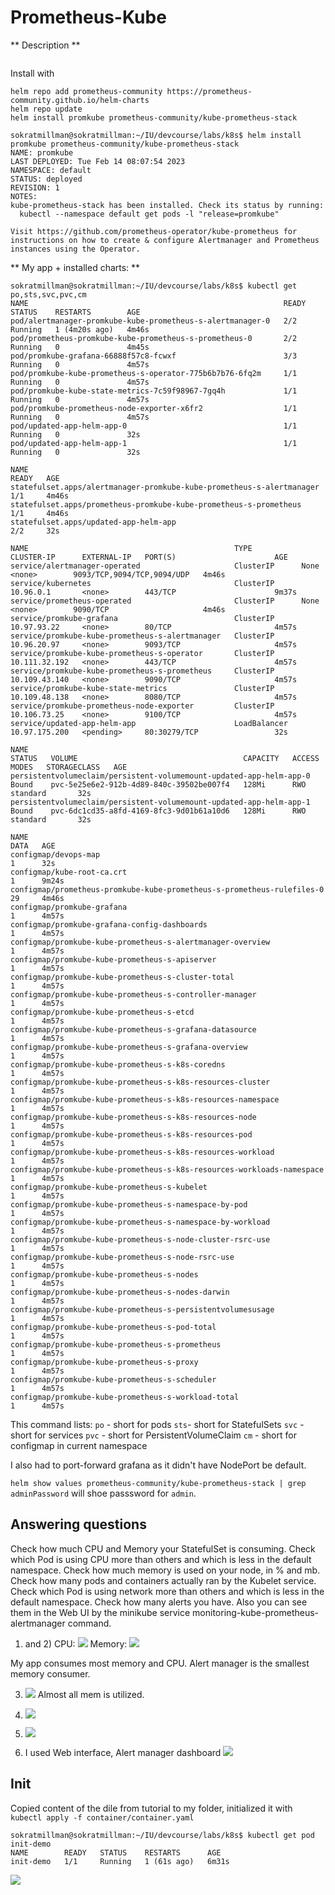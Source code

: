 # Prometheus-Kube
** Description **

```

```

Install with

```
helm repo add prometheus-community https://prometheus-community.github.io/helm-charts
helm repo update
helm install promkube prometheus-community/kube-prometheus-stack
```

```
sokratmillman@sokratmillman:~/IU/devcourse/labs/k8s$ helm install promkube prometheus-community/kube-prometheus-stack
NAME: promkube
LAST DEPLOYED: Tue Feb 14 08:07:54 2023
NAMESPACE: default
STATUS: deployed
REVISION: 1
NOTES:
kube-prometheus-stack has been installed. Check its status by running:
  kubectl --namespace default get pods -l "release=promkube"

Visit https://github.com/prometheus-operator/kube-prometheus for instructions on how to create & configure Alertmanager and Prometheus instances using the Operator.
```

** My app + installed charts: **

```
sokratmillman@sokratmillman:~/IU/devcourse/labs/k8s$ kubectl get po,sts,svc,pvc,cm
NAME                                                         READY   STATUS    RESTARTS        AGE
pod/alertmanager-promkube-kube-prometheus-s-alertmanager-0   2/2     Running   1 (4m20s ago)   4m46s
pod/prometheus-promkube-kube-prometheus-s-prometheus-0       2/2     Running   0               4m45s
pod/promkube-grafana-66888f57c8-fcwxf                        3/3     Running   0               4m57s
pod/promkube-kube-prometheus-s-operator-775b6b7b76-6fq2m     1/1     Running   0               4m57s
pod/promkube-kube-state-metrics-7c59f98967-7gq4h             1/1     Running   0               4m57s
pod/promkube-prometheus-node-exporter-x6fr2                  1/1     Running   0               4m57s
pod/updated-app-helm-app-0                                   1/1     Running   0               32s
pod/updated-app-helm-app-1                                   1/1     Running   0               32s

NAME                                                                    READY   AGE
statefulset.apps/alertmanager-promkube-kube-prometheus-s-alertmanager   1/1     4m46s
statefulset.apps/prometheus-promkube-kube-prometheus-s-prometheus       1/1     4m46s
statefulset.apps/updated-app-helm-app                                   2/2     32s

NAME                                              TYPE           CLUSTER-IP      EXTERNAL-IP   PORT(S)                      AGE
service/alertmanager-operated                     ClusterIP      None            <none>        9093/TCP,9094/TCP,9094/UDP   4m46s
service/kubernetes                                ClusterIP      10.96.0.1       <none>        443/TCP                      9m37s
service/prometheus-operated                       ClusterIP      None            <none>        9090/TCP                     4m46s
service/promkube-grafana                          ClusterIP      10.97.93.22     <none>        80/TCP                       4m57s
service/promkube-kube-prometheus-s-alertmanager   ClusterIP      10.96.20.97     <none>        9093/TCP                     4m57s
service/promkube-kube-prometheus-s-operator       ClusterIP      10.111.32.192   <none>        443/TCP                      4m57s
service/promkube-kube-prometheus-s-prometheus     ClusterIP      10.109.43.140   <none>        9090/TCP                     4m57s
service/promkube-kube-state-metrics               ClusterIP      10.109.48.138   <none>        8080/TCP                     4m57s
service/promkube-prometheus-node-exporter         ClusterIP      10.106.73.25    <none>        9100/TCP                     4m57s
service/updated-app-helm-app                      LoadBalancer   10.97.175.200   <pending>     80:30279/TCP                 32s

NAME                                                                  STATUS   VOLUME                                     CAPACITY   ACCESS MODES   STORAGECLASS   AGE
persistentvolumeclaim/persistent-volumemount-updated-app-helm-app-0   Bound    pvc-5e25e6e2-912b-4d89-840c-39502be007f4   128Mi      RWO            standard       32s
persistentvolumeclaim/persistent-volumemount-updated-app-helm-app-1   Bound    pvc-6dc1cd35-a8fd-4169-8fc3-9d01b61a10d6   128Mi      RWO            standard       32s

NAME                                                                     DATA   AGE
configmap/devops-map                                                     1      32s
configmap/kube-root-ca.crt                                               1      9m24s
configmap/prometheus-promkube-kube-prometheus-s-prometheus-rulefiles-0   29     4m46s
configmap/promkube-grafana                                               1      4m57s
configmap/promkube-grafana-config-dashboards                             1      4m57s
configmap/promkube-kube-prometheus-s-alertmanager-overview               1      4m57s
configmap/promkube-kube-prometheus-s-apiserver                           1      4m57s
configmap/promkube-kube-prometheus-s-cluster-total                       1      4m57s
configmap/promkube-kube-prometheus-s-controller-manager                  1      4m57s
configmap/promkube-kube-prometheus-s-etcd                                1      4m57s
configmap/promkube-kube-prometheus-s-grafana-datasource                  1      4m57s
configmap/promkube-kube-prometheus-s-grafana-overview                    1      4m57s
configmap/promkube-kube-prometheus-s-k8s-coredns                         1      4m57s
configmap/promkube-kube-prometheus-s-k8s-resources-cluster               1      4m57s
configmap/promkube-kube-prometheus-s-k8s-resources-namespace             1      4m57s
configmap/promkube-kube-prometheus-s-k8s-resources-node                  1      4m57s
configmap/promkube-kube-prometheus-s-k8s-resources-pod                   1      4m57s
configmap/promkube-kube-prometheus-s-k8s-resources-workload              1      4m57s
configmap/promkube-kube-prometheus-s-k8s-resources-workloads-namespace   1      4m57s
configmap/promkube-kube-prometheus-s-kubelet                             1      4m57s
configmap/promkube-kube-prometheus-s-namespace-by-pod                    1      4m57s
configmap/promkube-kube-prometheus-s-namespace-by-workload               1      4m57s
configmap/promkube-kube-prometheus-s-node-cluster-rsrc-use               1      4m57s
configmap/promkube-kube-prometheus-s-node-rsrc-use                       1      4m57s
configmap/promkube-kube-prometheus-s-nodes                               1      4m57s
configmap/promkube-kube-prometheus-s-nodes-darwin                        1      4m57s
configmap/promkube-kube-prometheus-s-persistentvolumesusage              1      4m57s
configmap/promkube-kube-prometheus-s-pod-total                           1      4m57s
configmap/promkube-kube-prometheus-s-prometheus                          1      4m57s
configmap/promkube-kube-prometheus-s-proxy                               1      4m57s
configmap/promkube-kube-prometheus-s-scheduler                           1      4m57s
configmap/promkube-kube-prometheus-s-workload-total                      1      4m57s
```

This command lists:
    `po` - short for pods
    `sts`- short for StatefulSets
    `svc` - short for services
    `pvc` - short for PersistentVolumeClaim
    `cm` - short for configmap
in current namespace

I also had to port-forward grafana as it didn't have NodePort be default.

`helm show values prometheus-community/kube-prometheus-stack | grep  adminPassword` will shoe passsword for `admin`.

## Answering questions

Check how much CPU and Memory your StatefulSet is consuming.
Check which Pod is using CPU more than others and which is less in the default namespace.
Check how much memory is used on your node, in % and mb.
Check how many pods and containers actually ran by the Kubelet service.
Check which Pod is using network more than others and which is less in the default namespace.
Check how many alerts you have. Also you can see them in the Web UI by the minikube service monitoring-kube-prometheus-alertmanager command.

1) and 2)
CPU:
![](/k8s/screenshots/CPU.png)
Memory:
![](/k8s/screenshots/Memory.png)

My app consumes most memory and CPU.
Alert manager is the smallest memory consumer.

3) ![](/k8s/screenshots/Nodes.png)
Almost all mem is utilized.

4) ![](/k8s/screenshots/Kubelet.png)

5) ![](/k8s/screenshots/Network.png)

6) I used Web interface, Alert manager dashboard
![](/k8s/screenshots/Alerts.png)

## Init

Copied content of the dile from tutorial to my folder, initialized it with `kubectl apply -f container/container.yaml`

```
sokratmillman@sokratmillman:~/IU/devcourse/labs/k8s$ kubectl get pod init-demo
NAME        READY   STATUS    RESTARTS      AGE
init-demo   1/1     Running   1 (61s ago)   6m31s
```

![](/k8s/screenshots/demo.png)